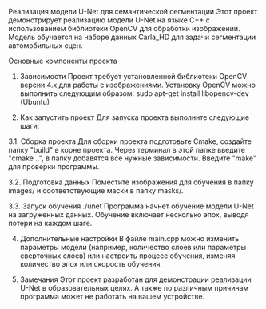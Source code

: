 Реализация модели U-Net для семантической сегментации
Этот проект демонстрирует реализацию модели U-Net на языке C++ с использованием библиотеки OpenCV для обработки изображений. Модель обучается на наборе данных Carla_HD для задачи сегментации автомобильных сцен.

Основные компоненты проекта

1. Зависимости
Проект требует установленной библиотеки OpenCV версии 4.x для работы с изображениями. Установку OpenCV можно выполнить следующим образом:
sudo apt-get install libopencv-dev (Ubuntu)

3. Как запустить проект
Для запуска проекта выполните следующие шаги:

3.1. Сборка проекта
Для сборки проекта подготовьте Cmake, создайте папку "build" в корне проекта. Через терминал в этой папке введите "cmake ..", в папку добавятся все нужные зависимости.
Введите "make" для проверки программы.

3.2. Подготовка данных
Поместите изображения для обучения в папку images/ и соответствующие маски в папку masks/.

3.3. Запуск обучения
./unet
Программа начнет обучение модели U-Net на загруженных данных. Обучение включает несколько эпох, выводя потери на каждом шаге.

4. Дополнительные настройки
В файле main.cpp можно изменить параметры модели (например, количество слоев или параметры сверточных слоев) или настроить процесс обучения, изменяя количество эпох или скорость обучения.

5. Замечания
Этот проект разработан для демонстрации реализации U-Net в образовательных целях. А также по различным причинам программа может не работать на вашем устройстве.